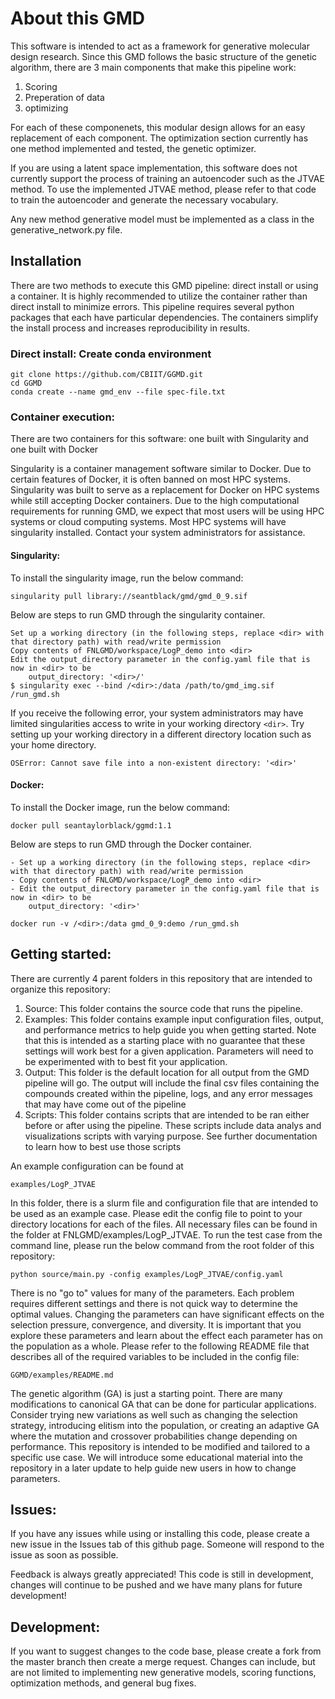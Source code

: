 # About this GMD

This software is intended to act as a framework for generative molecular design research. Since this GMD follows the basic structure of 
the genetic algorithm, there are 3 main components that make this pipeline work:
    
1. Scoring
2. Preperation of data
3. optimizing

For each of these componenets, this modular design allows for an easy replacement of each component. 
The optimization section currently has one method implemented and tested, the genetic optimizer.

If you are using a latent space implementation, this software does not currently support the process of training an autoencoder such as the JTVAE method. To use the implemented JTVAE method, please refer to that code to train
the autoencoder and generate the necessary vocabulary. 

Any new method generative model must be implemented as a class in the generative_network.py file. 

## Installation

There are two methods to execute this GMD pipeline: direct install or using a container. It is highly recommended to utilize the container rather than direct install to minimize errors. This pipeline requires several python packages that each have particular dependencies. The containers simplify the install process and increases reproducibility in results. 


### Direct install: Create conda environment

```
git clone https://github.com/CBIIT/GGMD.git
cd GGMD
conda create --name gmd_env --file spec-file.txt
```


### Container execution: 

There are two containers for this software: one built with Singularity and one built with Docker

 Singularity is a container management software similar to Docker. Due to certain features of Docker, it is often banned on most HPC systems. Singularity was built to serve as a replacement for Docker on HPC systems while still accepting Docker containers. Due to the high computational requirements for running GMD, we expect that most users will be using HPC systems or cloud computing systems. Most HPC systems will have singularity installed. Contact your system administrators for assistance.

#### Singularity:

To install the singularity image, run the below command:

`singularity pull library://seantblack/gmd/gmd_0_9.sif`

Below are steps to run GMD through the singularity container.

```
Set up a working directory (in the following steps, replace <dir> with that directory path) with read/write permission
Copy contents of FNLGMD/workspace/LogP_demo into <dir>
Edit the output_directory parameter in the config.yaml file that is now in <dir> to be 
    output_directory: '<dir>/'
$ singularity exec --bind /<dir>:/data /path/to/gmd_img.sif /run_gmd.sh
```

If you receive the following error, your system administrators may have limited singularities access to write in your working directory `<dir>`. Try setting up your working directory in a different directory location such as your home directory.

```
OSError: Cannot save file into a non-existent directory: '<dir>'
```

#### Docker:

To install the Docker image, run the below command:

`docker pull seantaylorblack/ggmd:1.1`

Below are steps to run GMD through the Docker container.

```
- Set up a working directory (in the following steps, replace <dir> with that directory path) with read/write permission
- Copy contents of FNLGMD/workspace/LogP_demo into <dir>
- Edit the output_directory parameter in the config.yaml file that is now in <dir> to be 
    output_directory: '<dir>'

docker run -v /<dir>:/data gmd_0_9:demo /run_gmd.sh
```


## Getting started:

There are currently 4 parent folders in this repository that are intended to organize this repository:

1. Source: This folder contains the source code that runs the pipeline.
2. Examples: This folder contains example input configuration files, output, and performance metrics to help guide you when getting started. Note that this is intended as a starting place with no guarantee that these settings will work best for a given application. Parameters will need to be experimented with to best fit your application.
3. Output: This folder is the default location for all output from the GMD pipeline will go. The output will include the final csv files containing the compounds created within the pipeline, logs, and any error messages that may have come out of the pipeline
4. Scripts: This folder contains scripts that are intended to be ran either before or after using the pipeline. These scripts include data analys and visualizations scripts with varying purpose. See further documentation to learn how to best use those scripts

An example configuration can be found at 

`examples/LogP_JTVAE`

In this folder, there is a slurm file and configuration file that are intended to be used as an example case. Please edit the config file to point to your directory locations for each of the files. All necessary files can be found in the folder at FNLGMD/examples/LogP_JTVAE. To run the test case from the command line, please run the below command from the root folder of this repository:

`python source/main.py -config examples/LogP_JTVAE/config.yaml`

There is no "go to" values for many of the parameters. Each problem requires different settings and there is not quick way to determine the optimal values. Changing the parameters can have significant effects on the selection pressure, convergence, and diversity. It is important that you explore these parameters and learn about the effect each parameter has on the population as a whole. Please refer to the following README file that describes all of the required variables to be included in the config file:

`GGMD/examples/README.md`

The genetic algorithm (GA) is just a starting point. There are many modifications to canonical GA that can be done for particular applications. Consider trying new variations as well such as changing the selection strategy, introducing elitism into the population, or creating an adaptive GA where the mutation and crossover probabilities change depending on performance. This repository is intended to be modified and tailored to a specific use case. We will introduce some educational material into the repository in a later update to help guide new users in how to change parameters.

## Issues:

If you have any issues while using or installing this code, please create a new issue in the Issues tab of this github page. Someone will respond to the issue as soon as possible.

Feedback is always greatly appreciated! This code is still in development, changes will continue to be pushed and we have many plans for future development! 

## Development:

If you want to suggest changes to the code base, please create a fork from the master branch then create a merge request. Changes can include, but are not limited to implementing new generative models, scoring functions, optimization methods, and general bug fixes.
